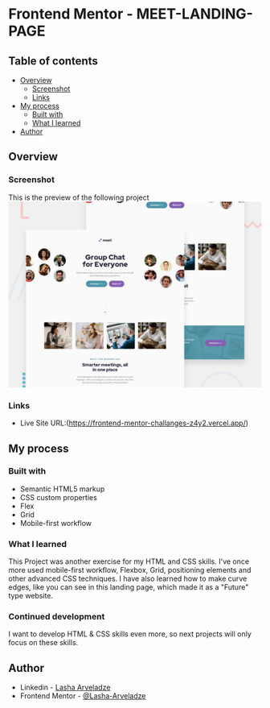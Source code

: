 # Frontend Mentor - MEET-LANDING-PAGE

## Table of contents

- [Overview](#overview)
  - [Screenshot](#screenshot)
  - [Links](#links)
- [My process](#my-process)
  - [Built with](#built-with)
  - [What I learned](#what-i-learned)
- [Author](#author)

## Overview

### Screenshot

This is the preview of the following project
![Desktop Preview](./preview.jpg)

### Links

- Live Site URL:(https://frontend-mentor-challanges-z4y2.vercel.app/)

## My process

### Built with

- Semantic HTML5 markup
- CSS custom properties
- Flex
- Grid
- Mobile-first workflow

### What I learned

This Project was another exercise for my HTML and CSS skills. I've once more used mobile-first workflow, Flexbox, Grid, positioning elements and other advanced CSS techniques. I have also learned how to make curve edges, like you can see in this landing page, which made it as a "Future" type website.

### Continued development

I want to develop HTML & CSS skills even more, so next projects will only focus on these skills.

## Author

- Linkedin - [Lasha Arveladze](https://www.linkedin.com/in/lasha-arveladze-3a233b327/)
- Frontend Mentor - [@Lasha-Arveladze](https://www.frontendmentor.io/profile/Lasha-Arveladze)
